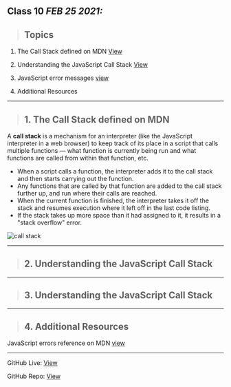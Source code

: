## Class 10  *FEB 25 2021:* 

> ## Topics

  1. The Call Stack defined on MDN [View](https://developer.mozilla.org/en-US/docs/Glossary/Call_stack)
  
  2. Understanding the JavaScript Call Stack [View](https://www.freecodecamp.org/news/understanding-the-javascript-call-stack-861e41ae61d4/)

  3. JavaScript error messages [view](https://codeburst.io/javascript-error-messages-debugging-d23f84f0ae7c)

  4. Additional Resources

---

> ## 1. The Call Stack defined on MDN
 
 A **call stack** is a mechanism for an interpreter (like the JavaScript interpreter in a web browser) to keep track of its place in a script that calls multiple functions — what function is currently being run and what functions are called from within that function, etc.
 
 * When a script calls a function, the interpreter adds it to the call stack and then starts carrying out the function.
 * Any functions that are called by that function are added to the call stack further up, and run where their calls are reached.
 * When the current function is finished, the interpreter takes it off the stack and resumes execution where it left off in the last code listing.
 * If the stack takes up more space than it had assigned to it, it results in a "stack overflow" error.
 
 ![call stack](https://miro.medium.com/max/2478/1*rJ2sh-q1deQGGGVG5gYyIQ.png)

---

> ## 2. Understanding the JavaScript Call Stack 
 

---

> ## 3. Understanding the JavaScript Call Stack 
 
---

> ## 4. Additional Resources
 
  JavaScript errors reference on MDN  [view](https://developer.mozilla.org/en-US/docs/Web/JavaScript/Reference/Errors)


---

GitHub Live: [View](https://anassawalha95.github.io/reading-notes/Code%20301/Class%2010)

GitHub Repo: [View](https://github.com/anassawalha95/reading-notes/tree/main/Code%20301)
